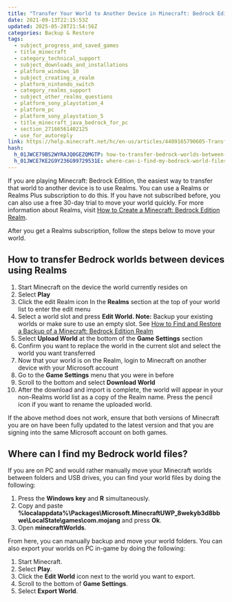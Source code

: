 ```yaml
---
title: "Transfer Your World to Another Device in Minecraft: Bedrock Edition"
date: 2021-09-13T22:15:53Z
updated: 2025-05-28T21:54:56Z
categories: Backup & Restore
tags:
  - subject_progress_and_saved_games
  - title_minecraft
  - category_technical_support
  - subject_downloads_and_installations
  - platform_windows_10
  - subject_creating_a_realm
  - platform_nintendo_switch
  - category_realms_support
  - subject_other_realms_questions
  - platform_sony_playstation_4
  - platform_pc
  - platform_sony_playstation_5
  - title_minecraft_java_bedrock_for_pc
  - section_27166561402125
  - use_for_autoreply
link: https://help.minecraft.net/hc/en-us/articles/4409165790605-Transfer-Your-World-to-Another-Device-in-Minecraft-Bedrock-Edition
hash:
  h_01JWCE79BS2WYRAJQ0GEZQMGTP: how-to-transfer-bedrock-worlds-between-devices-using-realms
  h_01JWCE7KE2G9Y236G99729531E: where-can-i-find-my-bedrock-world-files
---
```


If you are playing Minecraft: Bedrock Edition, the easiest way to transfer that world to another device is to use Realms. You can use a Realms or Realms Plus subscription to do this. If you have not subscribed before, you can also use a free 30-day trial to move your world quickly. For more information about Realms, visit [How to Create a Minecraft: Bedrock Edition Realm](../Create-or-Join-Realms/Create-a-Minecraft-Bedrock-Edition-Realm.md).

After you get a Realms subscription, follow the steps below to move your world.

## How to transfer Bedrock worlds between devices using Realms

1.  Start Minecraft on the device the world currently resides on
2.  Select **Play**
3.  Click the edit Realm icon In the **Realms** section at the top of your world list to enter the edit menu
4.  Select a world slot and press **Edit World. Note:** Backup your existing worlds or make sure to use an empty slot. See [How to Find and Restore a Backup of a Minecraft: Bedrock Edition Realm](../Manage-Realms-Settings-Worlds/Find-and-Restore-a-Backup-of-a-Minecraft-Bedrock-Edition-Realm.md)
5.  Select **Upload World** at the bottom of the **Game Settings** section
6.  Confirm you want to replace the world in the current slot and select the world you want transferred
7.  Now that your world is on the Realm, login to Minecraft on another device with your Microsoft account
8.  Go to the **Game Settings** menu that you were in before
9.  Scroll to the bottom and select **Download World**
10. After the download and import is complete, the world will appear in your non-Realms world list as a copy of the Realm name. Press the pencil icon if you want to rename the uploaded world.

If the above method does not work, ensure that both versions of Minecraft you are on have been fully updated to the latest version and that you are signing into the same Microsoft account on both games.

## Where can I find my Bedrock world files?

If you are on PC and would rather manually move your Minecraft worlds between folders and USB drives, you can find your world files by doing the following:

1.  Press the **Windows key** and **R** simultaneously.
2.  Copy and paste **%localappdata%\Packages\Microsoft.MinecraftUWP_8wekyb3d8bbwe\LocalState\games\com.mojang** and press **Ok**.
3.  Open **minecraftWorlds**.

From here, you can manually backup and move your world folders. You can also export your worlds on PC in-game by doing the following:

1.  Start Minecraft.
2.  Select **Play**.
3.  Click the **Edit World** icon next to the world you want to export.
4.  Scroll to the bottom of **Game Settings**.
5.  Select **Export World**.
